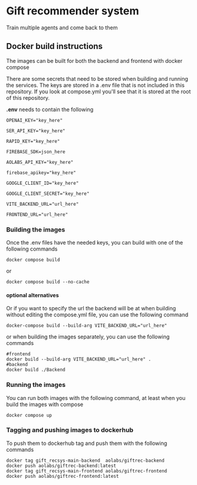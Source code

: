 # Gift recommender system

Train multiple agents and come back to them




## Docker build instructions
The images can be built for both the backend and frontend with docker compose

There are some secrets that need to be stored when building and running the services. The keys are stored in a .env file that is not included in this repository. If you look at compose.yml you'll see that it is stored at the root of this repository.

**.env** needs to contain the following
```dotenv
OPENAI_KEY="key_here"

SER_API_KEY="key_here"

RAPID_KEY="key_here"

FIREBASE_SDK=json_here

AOLABS_API_KEY="key_here"

firebase_apikey="key_here"

GOOGLE_CLIENT_ID="key_here"

GOOGLE_CLIENT_SECRET="key_here"

VITE_BACKEND_URL="url_here"

FRONTEND_URL="url_here"
```

### Building the images
Once the .env files have the needed keys, you can build with one of the following commands
```
docker compose build
```
or
```
docker compose build --no-cache
```

#### optional alternatives
Or if you want to specify the url the backend will be at when building without editing the compose.yml file, you can use the following command
```
docker-compose build --build-arg VITE_BACKEND_URL="url_here"
```
or when building the images separately, you can use the following commands
```
#frontend
docker build --build-arg VITE_BACKEND_URL="url_here" .
#backend
docker build ./Backend
```

### Running the images
You can run both images with the following command, at least when you build the images with compose
```
docker compose up
```



### Tagging and pushing images to dockerhub
To push them to dockerhub tag and push them with the following commands
```
docker tag gift_recsys-main-backend  aolabs/giftrec-backend
docker push aolabs/giftrec-backend:latest
docker tag gift_recsys-main-frontend aolabs/giftrec-frontend
docker push aolabs/giftrec-frontend:latest
```
